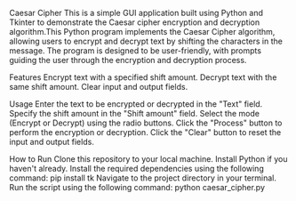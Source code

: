 Caesar Cipher
This is a simple GUI application built using Python and Tkinter to demonstrate the Caesar cipher encryption and decryption algorithm.This Python program implements the Caesar Cipher algorithm, allowing users to encrypt and decrypt text by shifting the characters in the message. The program is designed to be user-friendly, with prompts guiding the user through the encryption and decryption process.

Features
Encrypt text with a specified shift amount.
Decrypt text with the same shift amount.
Clear input and output fields.

Usage
Enter the text to be encrypted or decrypted in the "Text" field.
Specify the shift amount in the "Shift amount" field.
Select the mode (Encrypt or Decrypt) using the radio buttons.
Click the "Process" button to perform the encryption or decryption.
Click the "Clear" button to reset the input and output fields.

How to Run
Clone this repository to your local machine.
Install Python if you haven't already.
Install the required dependencies using the following command:
pip install tk 
Navigate to the project directory in your terminal.
Run the script using the following command:
python caesar_cipher.py
